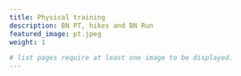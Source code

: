```yaml
---
title: Physical training
description: BN PT, hikes and BN Run
featured_image: pt.jpeg
weight: 1

# list pages require at least one image to be displayed.
---
```

